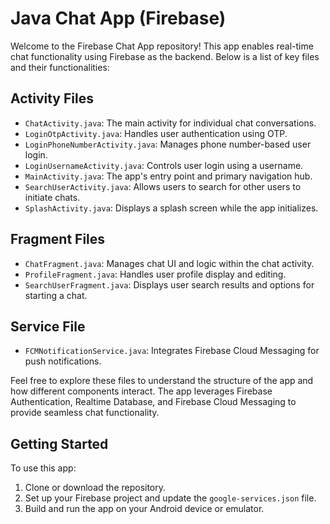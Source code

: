 # Java Chat App (Firebase)

Welcome to the Firebase Chat App repository! This app enables real-time chat functionality using Firebase as the backend. Below is a list of key files and their functionalities:

## Activity Files

- `ChatActivity.java`: The main activity for individual chat conversations.
- `LoginOtpActivity.java`: Handles user authentication using OTP.
- `LoginPhoneNumberActivity.java`: Manages phone number-based user login.
- `LoginUsernameActivity.java`: Controls user login using a username.
- `MainActivity.java`: The app's entry point and primary navigation hub.
- `SearchUserActivity.java`: Allows users to search for other users to initiate chats.
- `SplashActivity.java`: Displays a splash screen while the app initializes.

## Fragment Files

- `ChatFragment.java`: Manages chat UI and logic within the chat activity.
- `ProfileFragment.java`: Handles user profile display and editing.
- `SearchUserFragment.java`: Displays user search results and options for starting a chat.

## Service File

- `FCMNotificationService.java`: Integrates Firebase Cloud Messaging for push notifications.

Feel free to explore these files to understand the structure of the app and how different components interact. The app leverages Firebase Authentication, Realtime Database, and Firebase Cloud Messaging to provide seamless chat functionality.

## Getting Started

To use this app:

1. Clone or download the repository.
2. Set up your Firebase project and update the `google-services.json` file.
3. Build and run the app on your Android device or emulator.
